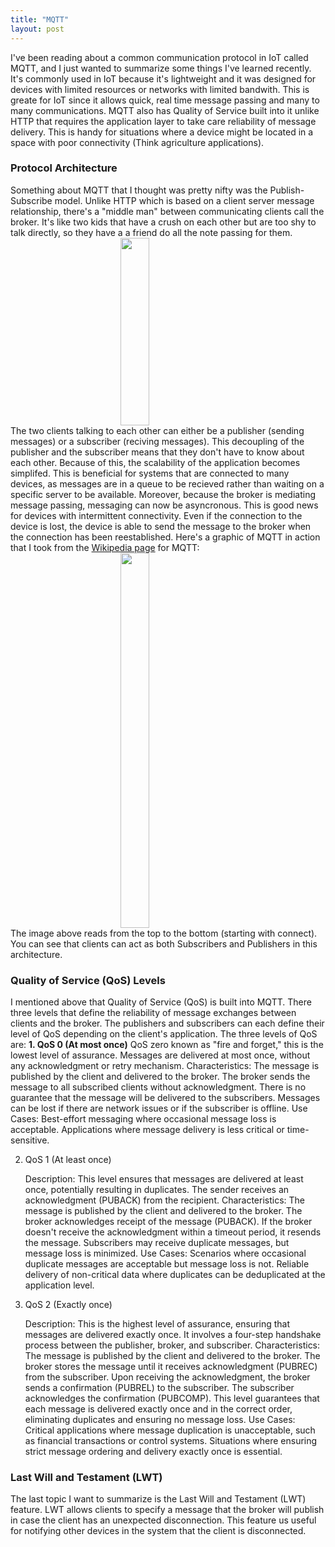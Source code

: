 ```yaml
---
title: "MQTT"
layout: post
---
```


I've been reading about a common communication protocol in IoT called MQTT, and I just wanted to summarize some things I've learned recently. 
It's commonly used in IoT because it's lightweight and it was designed for devices with limited resources or networks with limited bandwith. This is greate for IoT since it allows quick, real time message passing and many to many communications.
MQTT also has Quality of Service built into it unlike HTTP that requires the application layer to take care reliability of message delivery. This is handy for situations where a device might be located in a space with poor connectivity (Think agriculture applications).

### Protocol Architecture
Something about MQTT that I thought was pretty nifty was the Publish-Subscribe model. Unlike HTTP which is based on a client server message relationship, there's a "middle man" between communicating clients call the broker.
It's like two kids that have a crush on each other but are too shy to talk directly, so they have a a friend do all the note passing for them.
<img 
     style="display: block; 
           margin-left: auto;
           margin-right: auto;
           width: 30%;"
     src="https://ahchealthenewscdn.azureedge.net/wp-content/uploads/2018/12/crush-505x329.jpg" 
     width="300" 
     height="300" 
  />
The two clients talking to each other can either be a publisher (sending messages) or a subscriber (reciving messages). This decoupling of the publisher and the subscriber means that they don't have to know about each other. Because of this, the scalability
of the application becomes simplifed. This is beneficial for systems that are connected to many devices, as messages are in a queue to be recieved rather than waiting on a specific server to be available. Moreover, because the broker is mediating message passing, messaging can now be asyncronous. This is good news for devices with intermittent connectivity. 
Even if the connection to the device is lost, the device is able to send the message to the broker when the connection has been reestablished. 
Here's a graphic of MQTT in action that I took from the [Wikipedia page](https://en.wikipedia.org/wiki/MQTT) for MQTT:
<img 
     style="display: block; 
           margin-left: auto;
           margin-right: auto;
           width: 30%;"
     src="https://upload.wikimedia.org/wikipedia/commons/thumb/8/82/MQTT_protocol_example_without_QoS.svg/1280px-MQTT_protocol_example_without_QoS.svg.png" 
     width="400" 
     height="600" 
  />
The image above reads from the top to the bottom (starting with connect). You can see that clients can act as both Subscribers and Publishers in this architecture.

### Quality of Service (QoS) Levels
I mentioned above that Quality of Service (QoS) is built into MQTT. There three levels that define the reliability of message exchanges between clients and the broker. The publishers and subscribers can each define their level of QoS depending on the client's application. The three levels of QoS are:
**1. QoS 0 (At most once)**
    QoS zero  known as "fire and forget," this is the lowest level of assurance. Messages are delivered at most once, without any acknowledgment or retry mechanism.
    Characteristics:
        The message is published by the client and delivered to the broker.
        The broker sends the message to all subscribed clients without acknowledgment.
        There is no guarantee that the message will be delivered to the subscribers.
        Messages can be lost if there are network issues or if the subscriber is offline.
    Use Cases:
        Best-effort messaging where occasional message loss is acceptable.
        Applications where message delivery is less critical or time-sensitive.

2. QoS 1 (At least once)

    Description: This level ensures that messages are delivered at least once, potentially resulting in duplicates. The sender receives an acknowledgment (PUBACK) from the recipient.
    Characteristics:
        The message is published by the client and delivered to the broker.
        The broker acknowledges receipt of the message (PUBACK).
        If the broker doesn't receive the acknowledgment within a timeout period, it resends the message.
        Subscribers may receive duplicate messages, but message loss is minimized.
    Use Cases:
        Scenarios where occasional duplicate messages are acceptable but message loss is not.
        Reliable delivery of non-critical data where duplicates can be deduplicated at the application level.

3. QoS 2 (Exactly once)

    Description: This is the highest level of assurance, ensuring that messages are delivered exactly once. It involves a four-step handshake process between the publisher, broker, and subscriber.
    Characteristics:
        The message is published by the client and delivered to the broker.
        The broker stores the message until it receives acknowledgment (PUBREC) from the subscriber.
        Upon receiving the acknowledgment, the broker sends a confirmation (PUBREL) to the subscriber.
        The subscriber acknowledges the confirmation (PUBCOMP).
        This level guarantees that each message is delivered exactly once and in the correct order, eliminating duplicates and ensuring no message loss.
    Use Cases:
        Critical applications where message duplication is unacceptable, such as financial transactions or control systems.
        Situations where ensuring strict message ordering and delivery exactly once is essential.

### Last Will and Testament (LWT)
The last topic I want to summarize is the Last Will and Testament (LWT) feature. LWT allows clients to specify a message that the broker will publish in case the client has an unexpected disconnection. This feature us useful for notifying other devices in the system that the client is disconnected.
